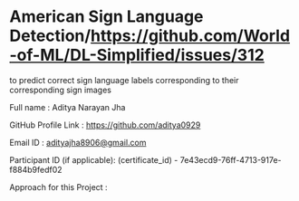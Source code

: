 # American Sign Language Detection/https://github.com/World-of-ML/DL-Simplified/issues/312
to predict correct sign language labels corresponding to their corresponding sign images



Full name : Aditya Narayan Jha

GitHub Profile Link : https://github.com/aditya0929

Email ID : adityajha8906@gmail.com

Participant ID (if applicable): (certificate_id) - 7e43ecd9-76ff-4713-917e-f884b9fedf02

Approach for this Project :
